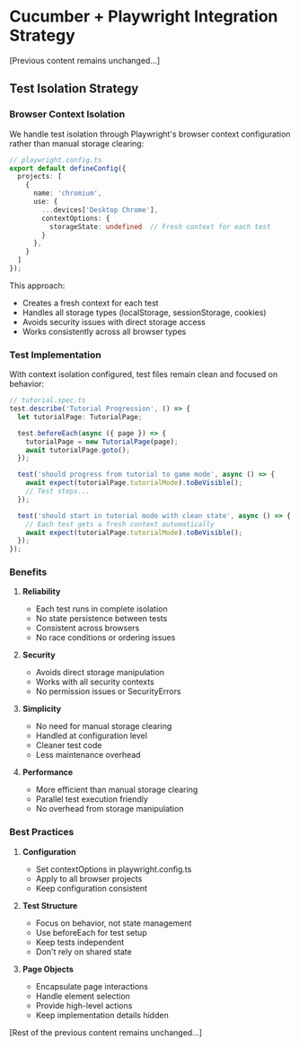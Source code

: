 # Cucumber + Playwright Integration Strategy

[Previous content remains unchanged...]

## Test Isolation Strategy

### Browser Context Isolation

We handle test isolation through Playwright's browser context configuration rather than manual storage clearing:

```typescript
// playwright.config.ts
export default defineConfig({
  projects: [
    {
      name: 'chromium',
      use: {
        ...devices['Desktop Chrome'],
        contextOptions: {
          storageState: undefined  // Fresh context for each test
        }
      },
    }
  ]
});
```

This approach:
- Creates a fresh context for each test
- Handles all storage types (localStorage, sessionStorage, cookies)
- Avoids security issues with direct storage access
- Works consistently across all browser types

### Test Implementation

With context isolation configured, test files remain clean and focused on behavior:

```typescript
// tutorial.spec.ts
test.describe('Tutorial Progression', () => {
  let tutorialPage: TutorialPage;

  test.beforeEach(async ({ page }) => {
    tutorialPage = new TutorialPage(page);
    await tutorialPage.goto();
  });

  test('should progress from tutorial to game mode', async () => {
    await expect(tutorialPage.tutorialMode).toBeVisible();
    // Test steps...
  });

  test('should start in tutorial mode with clean state', async () => {
    // Each test gets a fresh context automatically
    await expect(tutorialPage.tutorialMode).toBeVisible();
  });
});
```

### Benefits

1. **Reliability**
   - Each test runs in complete isolation
   - No state persistence between tests
   - Consistent across browsers
   - No race conditions or ordering issues

2. **Security**
   - Avoids direct storage manipulation
   - Works with all security contexts
   - No permission issues or SecurityErrors

3. **Simplicity**
   - No need for manual storage clearing
   - Handled at configuration level
   - Cleaner test code
   - Less maintenance overhead

4. **Performance**
   - More efficient than manual storage clearing
   - Parallel test execution friendly
   - No overhead from storage manipulation

### Best Practices

1. **Configuration**
   - Set contextOptions in playwright.config.ts
   - Apply to all browser projects
   - Keep configuration consistent

2. **Test Structure**
   - Focus on behavior, not state management
   - Use beforeEach for test setup
   - Keep tests independent
   - Don't rely on shared state

3. **Page Objects**
   - Encapsulate page interactions
   - Handle element selection
   - Provide high-level actions
   - Keep implementation details hidden

[Rest of the previous content remains unchanged...]
